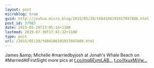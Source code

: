```yaml
---
layout: post
microblog: true
guid: http://joshua.micro.blog/2015/05/29/t604106191917047808.html
post_id: 37983
date: 2015-05-29T13:05:14+1100
lastmod: 2019-07-30T17:41:32+1100
type: post
url: /2015/05/29/t604106191917047808.html
---
```

James &amp;amp; Michelle #marriedbyjosh at Jonah's Whale Beach on #MarriedAtFirstSight more pics at [t.co/mq6EymLAB...](http://t.co/mq6EymLABF) [t.co/lIxuxMjVw...](http://t.co/lIxuxMjVwd)

